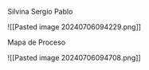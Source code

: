 
Silvina
Sergio
Pablo

![[Pasted image 20240706094229.png]]

Mapa de Proceso


![[Pasted image 20240706094708.png]]


